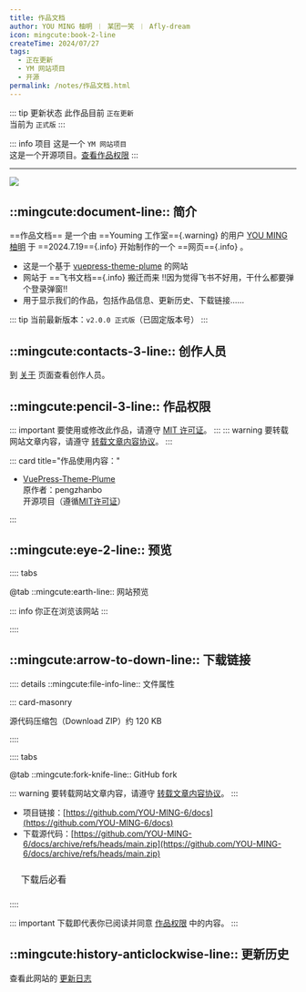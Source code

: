 ```yaml
---
title: 作品文档
author: YOU MING 柚明 ︱ 某团一笑 ︱ Afly-dream
icon: mingcute:book-2-line
createTime: 2024/07/27
tags:
  - 正在更新
  - YM 网站项目
  - 开源
permalink: /notes/作品文档.html
---
```


::: tip 更新状态
此作品目前 `正在更新`  
当前为 `正式版`
:::

::: info 项目
这是一个 `YM 网站项目`  
这是一个开源项目。[查看作品权限](#作品权限)
:::

---

![](https://ri.youming.v6.army/docs-yl.png)

## ::mingcute:document-line:: 简介

==作品文档== 是一个由 ==Youming 工作室=={.warning} 的用户 [YOU MING 柚明](/notes/更多/工作室.html#you-ming-柚明) 于 ==2024.7.19=={.info} 开始制作的一个 ==网页=={.info} 。

- 这是一个基于 [vuepress-theme-plume](https://theme-plume.vuejs.press/) 的网站
- 网站于 ==飞书文档=={.info} 搬迁而来 !!因为觉得飞书不好用，干什么都要弹个登录弹窗!!
- 用于显示我们的作品，包括作品信息、更新历史、下载链接……

::: tip 当前最新版本：`v2.0.0 正式版`（已固定版本号）
:::

## ::mingcute:contacts-3-line:: 创作人员

到 [关于](/notes/更多/工作室.html) 页面查看创作人员。

## ::mingcute:pencil-3-line:: 作品权限

::: important 要使用或修改此作品，请遵守 [MIT 许可证](https://choosealicense.com/licenses/mit/)。
:::
::: warning 要转载网站文章内容，请遵守 [转载文章内容协议](/notes/协议/转载.html)。
:::

::: card title="作品使用内容："

- [VuePress-Theme-Plume](https://github.com/pengzhanbo/vuepress-theme-plume)   
  原作者：pengzhanbo  
  开源项目（遵循[MIT许可证](https://github.com/pengzhanbo/vuepress-theme-plume?tab=MIT-1-ov-file)）

:::

## ::mingcute:eye-2-line:: 预览

:::: tabs

@tab ::mingcute:earth-line:: 网站预览

<LinkCard title="作品文档" icon="mingcute:book-2-line" href="https://docs.youming.v6.army"></LinkCard>
<LinkCard title="作品文档 - 备用线路" icon="mingcute:book-2-line" href="https://docs.youming.dpdns.org"></LinkCard>

::: info 你正在浏览该网站
:::

::::

## ::mingcute:arrow-to-down-line:: 下载链接

:::: details ::mingcute:file-info-line:: 文件属性

::: card-masonry

<Card title="docs.zip" icon="mingcute:file-zip-line"><Badge text="安全" type="tip" />
  源代码压缩包（Download ZIP）约 120 KB
</Card>

::::

:::: tabs

@tab ::mingcute:fork-knife-line:: GitHub fork

::: warning 要转载网站文章内容，请遵守 [转载文章内容协议](/notes/协议/转载.html)。
:::

- 项目链接：[https://github.com/YOU-MING-6/docs](https://github.com/YOU-MING-6/docs)
- 下载源代码：[https://github.com/YOU-MING-6/docs/archive/refs/heads/main.zip](https://github.com/YOU-MING-6/docs/archive/refs/heads/main.zip)

<a href="/必看.html" style=" display: inline-block; padding: 10px 20px; border: 1px solid var(--vp-c-divider); border-radius: 6px; font-size: 16px; text-decoration: none; background-color: var(--vp-c-bg-safe); color: var(--vp-c-text-primary);">下载后必看</a>

::::

::: important 下载即代表你已阅读并同意 [作品权限](#作品权限) 中的内容。
:::

## ::mingcute:history-anticlockwise-line:: 更新历史

查看此网站的 [更新日志](/notes/更多/更新日志.html)
